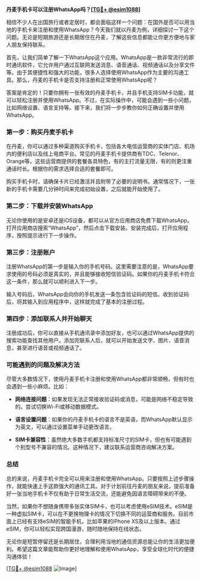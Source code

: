 **丹麦手机卡可以注册WhatsApp吗？[[TG💪+ @esim1088](https://t.me/s/esim1088)]**

相信不少人在出国旅行或者定居时，都会面临这样一个问题：在国外是否可以用当地的手机卡来注册和使用WhatsApp？今天我们就以丹麦为例，详细探讨一下这个问题。无论是短期旅游还是长期居住在丹麦，了解这些信息都能让你更方便地与家人朋友保持联系。

首先，让我们简单了解一下WhatsApp这个应用。WhatsApp是一款非常流行的即时通讯软件，它允许用户通过互联网发送消息、语音通话、视频通话以及分享文件等。由于其便捷性和强大的功能，很多人选择使用WhatsApp作为主要的沟通工具。那么，丹麦的手机卡是否支持注册和正常使用WhatsApp呢？

答案是肯定的！只要你拥有一张有效的丹麦手机卡，并且手机支持SIM卡功能，就可以轻松注册并使用WhatsApp。不过，在实际操作中，可能会遇到一些小问题，比如网络设置、语言支持等。接下来，我们将一步步教你如何正确设置并使用WhatsApp。

### **第一步：购买丹麦手机卡**

在丹麦，你可以通过多种渠道购买手机卡，包括各大电信运营商的实体门店、机场内的便利店以及线上电商平台。常见的丹麦手机卡提供商有TDC、Telenor、Orange等。这些运营商提供的套餐各具特色，有的主打流量无限，有的则更注重通话时长。根据你的需求选择合适的套餐即可。

购买手机卡时，请确保卡片已经激活并且附带了必要的说明书。通常情况下，一张新的手机卡需要几分钟时间来完成初始设置，之后就能开始使用了。

### **第二步：下载并安装WhatsApp**

无论你使用的是安卓还是iOS设备，都可以从官方应用商店免费下载WhatsApp。打开应用商店搜索“WhatsApp”，然后点击下载安装。安装完成后，打开应用程序，按照提示进行下一步操作。

### **第三步：注册账户**

注册WhatsApp的第一步是输入你的手机号码。这里需要注意的是，WhatsApp要求使用的号码必须是真实的，并且能够接收短信验证码。如果你的丹麦手机卡符合这一条件，那么就可以顺利进入下一步。

输入号码后，WhatsApp会向你的手机发送一条包含验证码的短信。收到验证码后，将其输入到应用程序中，这样就完成了基本的注册过程。

### **第四步：添加联系人并开始聊天**

注册成功后，你可以直接从手机通讯录中添加好友，也可以通过WhatsApp提供的搜索功能查找其他用户。添加完联系人后，就可以开始发送文字、图片、语音消息，甚至进行语音或视频通话了。

### **可能遇到的问题及解决方法**

尽管大多数情况下，使用丹麦手机卡注册和使用WhatsApp都非常顺畅，但有时也会遇到一些小麻烦。比如：

- **网络连接问题**：如果发现无法正常接收验证码或消息，可能是网络不稳定导致的。尝试切换Wi-Fi或移动数据模式。
  
- **语言设置问题**：如果你的丹麦手机卡的语言不是英语，而WhatsApp默认显示为英文，可以通过设置菜单手动更改语言。

- **SIM卡兼容性**：虽然绝大多数手机都支持标准尺寸的SIM卡，但也有可能遇到个别型号不兼容的情况。这种情况下，建议联系运营商咨询解决方案。

### **总结**

总的来说，丹麦手机卡完全可以用来注册和使用WhatsApp。只要按照上述步骤操作，就能快速上手这款强大的通讯工具。对于计划前往丹麦的朋友来说，提前准备好一张当地手机卡不仅有助于日常生活交流，还能避免因语言障碍带来的不便。

当然，如果你不想随身携带多张实体SIM卡，也可以考虑使用eSIM技术。eSIM是一种虚拟SIM卡，可以在不更换物理卡的情况下切换不同的运营商和服务。目前市面上已经有支持eSIM的智能手机，比如苹果的iPhone XS及以上版本。通过eSIM，你可以轻松实现跨国漫游，随时随地保持在线状态。

无论你是短暂停留还是长期居住，合理利用当地的通信资源总能让你的生活更加便利。希望这篇文章能帮助你更好地理解和使用WhatsApp，享受全球化时代的便捷沟通体验！

[[TG💪+ @esim1088](https://t.me/s/esim1088) ![Image](https://i.postimg.cc/4NQfJmqS/Snipaste-2025-05-13-00-14-12.png)]